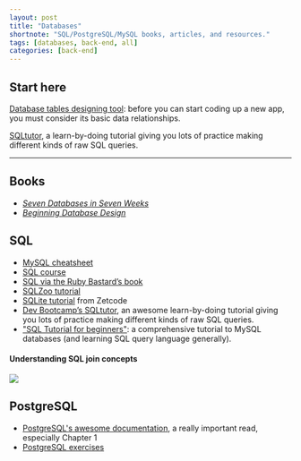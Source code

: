 ```yaml
---
layout: post
title: "Databases"
shortnote: "SQL/PostgreSQL/MySQL books, articles, and resources."
tags: [databases, back-end, all]
categories: [back-end]
---
```


## Start here
[Database tables designing tool](https://github.com/ondras/wwwsqldesigner): before you can start coding up a new app, you must consider its basic data relationships.

[SQLtutor](https://github.com/audibleblink/sql-trainer), a learn-by-doing tutorial giving you lots of practice making different kinds of raw SQL queries.

<hr>

## Books
* *[Seven Databases in Seven Weeks](https://pragprog.com/book/rwdata/seven-databases-in-seven-weeks)*
* *[Beginning Database Design](https://www.amazon.com/Beginning-Database-Design-Novice-Professional/dp/1590597699)*

## SQL
* [MySQL cheatsheet](https://overapi.com/mysql)
* [SQL course](http://www.sqlcourse.com/)
* [SQL via the Ruby Bastard’s book](http://ruby.bastardsbook.com/chapters/sql/)
* [SQLZoo tutorial](https://sqlzoo.net/wiki/SQL_Tutorial)
* [SQLite tutorial](http://zetcode.com/db/sqlite/) from Zetcode
* [Dev Bootcamp’s SQLtutor](https://github.com/audibleblink/sql-trainer), an awesome learn-by-doing tutorial giving you lots of practice making different kinds of raw SQL queries.
* ["SQL Tutorial for beginners"](https://www.guru99.com/sql.html): a comprehensive tutorial to MySQL databases (and learning SQL query language generally).

#### Understanding SQL join concepts
<img src="https://i.imgur.com/v23nUwQ.png">

## PostgreSQL
* [PostgreSQL's awesome documentation](https://www.postgresql.org/docs/9.6/static/index.html), a really important read, especially Chapter 1
* [PostgreSQL exercises](https://pgexercises.com/)
